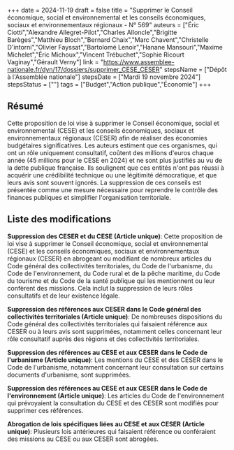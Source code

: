 +++
date = 2024-11-19
draft = false
title = "Supprimer le Conseil économique, social et environnemental et les conseils économiques, sociaux et environnementaux régionaux - N° 569"
auteurs = ["Éric Ciotti","Alexandre Allegret-Pilot","Charles Alloncle","Brigitte Barèges","Matthieu Bloch","Bernard Chaix","Marc Chavent","Christelle D'intorni","Olivier Fayssat","Bartolomé Lenoir","Hanane Mansouri","Maxime Michelet","Éric Michoux","Vincent Trébuchet","Sophie Ricourt Vaginay","Gérault Verny"]
link = "https://www.assemblee-nationale.fr/dyn/17/dossiers/supprimer_CESE_CESER"
stepsName = ["Dépôt à l'Assemblée nationale"]
stepsDate = ["Mardi 19 novembre 2024"]
stepsStatus = [""]
tags = ["Budget","Action publique","Économie"]
+++

## Résumé

Cette proposition de loi vise à supprimer le Conseil économique, social et environnemental (CESE) et les conseils économiques, sociaux et environnementaux régionaux (CESER) afin de réaliser des économies budgétaires significatives. Les auteurs estiment que ces organismes, qui ont un rôle uniquement consultatif, coûtent des millions d'euros chaque année (45 millions pour le CESE en 2024) et ne sont plus justifiés au vu de la dette publique française. Ils soulignent que ces entités n'ont pas réussi à acquérir une crédibilité technique ou une légitimité démocratique, et que leurs avis sont souvent ignorés. La suppression de ces conseils est présentée comme une mesure nécessaire pour reprendre le contrôle des finances publiques et simplifier l'organisation territoriale.

## Liste des modifications

**Suppression des CESER et du CESE (Article unique)**: Cette proposition de loi vise à supprimer le Conseil économique, social et environnemental (CESE) et les conseils économiques, sociaux et environnementaux régionaux (CESER) en abrogeant ou modifiant de nombreux articles du Code général des collectivités territoriales, du Code de l'urbanisme, du Code de l'environnement, du Code rural et de la pêche maritime, du Code du tourisme et du Code de la santé publique qui les mentionnent ou leur confèrent des missions. Cela inclut la suppression de leurs rôles consultatifs et de leur existence légale.

**Suppression des références aux CESER dans le Code général des collectivités territoriales (Article unique)**: De nombreuses dispositions du Code général des collectivités territoriales qui faisaient référence aux CESER ou à leurs avis sont supprimées, notamment celles concernant leur rôle consultatif auprès des régions et des collectivités territoriales.

**Suppression des références au CESE et aux CESER dans le Code de l'urbanisme (Article unique)**: Les mentions du CESE et des CESER dans le Code de l'urbanisme, notamment concernant leur consultation sur certains documents d'urbanisme, sont supprimées.

**Suppression des références au CESE et aux CESER dans le Code de l'environnement (Article unique)**: Les articles du Code de l'environnement qui prévoyaient la consultation du CESE et des CESER sont modifiés pour supprimer ces références.

**Abrogation de lois spécifiques liées au CESE et aux CESER (Article unique)**: Plusieurs lois antérieures qui faisaient référence ou conféraient des missions au CESE ou aux CESER sont abrogées.
